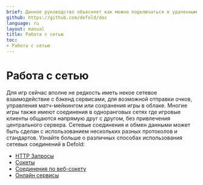 ```yaml
---
brief: Данное руководство объясняет как можно подключаться к удаленным серверам и выполнять другие виды сетевых соединений.
github: https://github.com/defold/doc
language: ru
layout: manual
title: Работа с сетью
toc:
- Работа с сетью
---
```


# Работа с сетью

Для игр сейчас вполне не редкость иметь некое сетевое взаимодействие с бэкенд сервисами, для возможной отправки очков, управления матч-мейкингом или сохранения игры в облаке. Многие игры также имеют соединения в одноранговых сетях где игровые клиенты общаются напрямую друг с другом, без привлечения центрального сервера. Сетевые соединения и обмен данными может быть сделан с использованием нескольких разных протоколов и стандартов. Узнайте больше о различных способах использования сетевых соединений в Defold:

* [HTTP Запросы](/ru/manuals/http-requests)
* [Сокеты](/ru/manuals/socket-connections)
* [Соединения по веб-сокету](/manuals/websocket-connections)
* [Онлайн сервисы](/ru/manuals/online-services)